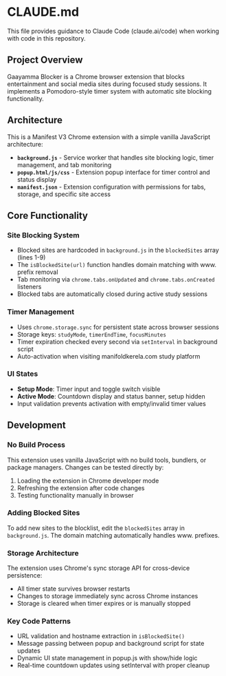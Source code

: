 # CLAUDE.md

This file provides guidance to Claude Code (claude.ai/code) when working with code in this repository.

## Project Overview

Gaayamma Blocker is a Chrome browser extension that blocks entertainment and social media sites during focused study sessions. It implements a Pomodoro-style timer system with automatic site blocking functionality.

## Architecture

This is a Manifest V3 Chrome extension with a simple vanilla JavaScript architecture:

- **`background.js`** - Service worker that handles site blocking logic, timer management, and tab monitoring
- **`popup.html/js/css`** - Extension popup interface for timer control and status display
- **`manifest.json`** - Extension configuration with permissions for tabs, storage, and specific site access

## Core Functionality

### Site Blocking System
- Blocked sites are hardcoded in `background.js` in the `blockedSites` array (lines 1-9)
- The `isBlockedSite(url)` function handles domain matching with www. prefix removal
- Tab monitoring via `chrome.tabs.onUpdated` and `chrome.tabs.onCreated` listeners
- Blocked tabs are automatically closed during active study sessions

### Timer Management
- Uses `chrome.storage.sync` for persistent state across browser sessions
- Storage keys: `studyMode`, `timerEndTime`, `focusMinutes`
- Timer expiration checked every second via `setInterval` in background script
- Auto-activation when visiting manifoldkerela.com study platform

### UI States
- **Setup Mode**: Timer input and toggle switch visible
- **Active Mode**: Countdown display and status banner, setup hidden
- Input validation prevents activation with empty/invalid timer values

## Development

### No Build Process
This extension uses vanilla JavaScript with no build tools, bundlers, or package managers. Changes can be tested directly by:
1. Loading the extension in Chrome developer mode
2. Refreshing the extension after code changes
3. Testing functionality manually in browser

### Adding Blocked Sites
To add new sites to the blocklist, edit the `blockedSites` array in `background.js`. The domain matching automatically handles www. prefixes.

### Storage Architecture
The extension uses Chrome's sync storage API for cross-device persistence:
- All timer state survives browser restarts
- Changes to storage immediately sync across Chrome instances
- Storage is cleared when timer expires or is manually stopped

### Key Code Patterns
- URL validation and hostname extraction in `isBlockedSite()`
- Message passing between popup and background script for state updates
- Dynamic UI state management in popup.js with show/hide logic
- Real-time countdown updates using setInterval with proper cleanup